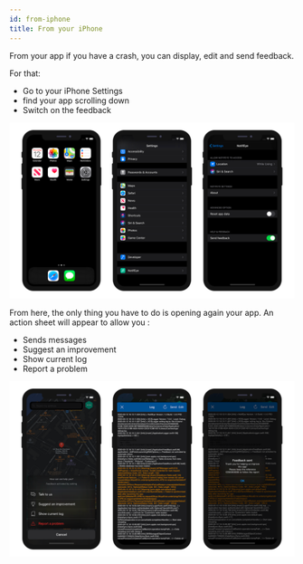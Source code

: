 ```yaml
---
id: from-iphone
title: From your iPhone
---
```


From your app if you have a crash, you can display, edit and send feedback.

For that:
* Go to your iPhone Settings
* find your app scrolling down
* Switch on the feedback

![Activate feedback and logs](img/activate-feedback-logs.png)

From here, the only thing you have to do is opening again your app. An action sheet will appear to allow you :
* Sends messages
* Suggest an improvement
* Show current log
* Report a problem

![Display and send logs](img/display-send-logs.png)


